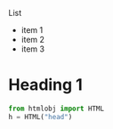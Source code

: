 List
* item 1
* item 2
* item 3

# Heading 1

```python
from htmlobj import HTML
h = HTML("head")
```
